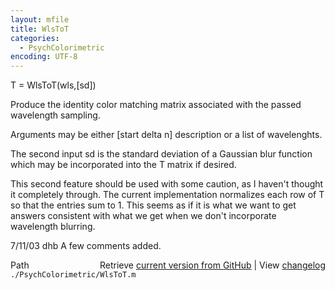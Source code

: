 ```yaml
---
layout: mfile
title: WlsToT
categories:
  - PsychColorimetric
encoding: UTF-8
---
```


T = WlsToT\(wls,\[sd\]\)

Produce the identity color matching matrix associated
with the passed wavelength sampling.

Arguments may be either \[start delta n\] description or
a list of wavelenghts.

The second input sd is the standard deviation of a Gaussian
blur function which may be incorporated into the T matrix
if desired.

This second feature should be used with some
caution, as I haven't thought it completely through.  The
current implementation normalizes each row of T so that the
entries sum to 1.  This seems as if it is what we want to
get answers consistent with what we get when we don't
incorporate wavelength blurring.

7/11/03  dhb  A few comments added.


<div class="code_header" style="text-align:right;">
  <span style="float:left;">Path&nbsp;&nbsp;</span> <span class="counter">Retrieve <a href=
  "https://raw.github.com/Psychtoolbox-3/Psychtoolbox-3/beta/./PsychColorimetric/WlsToT.m">current version from GitHub</a> | View <a href=
  "https://github.com/Psychtoolbox-3/Psychtoolbox-3/commits/beta/./PsychColorimetric/WlsToT.m">changelog</a></span>
</div>
<div class="code">
  <code>./PsychColorimetric/WlsToT.m</code>
</div>
